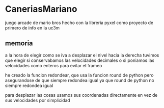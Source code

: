 # CaneriasMariano
juego arcade de mario bros hecho con la libreria pyxel como proyecto de primero de info en la uc3m



## memoria

a la hora de elegir como se iva a desplazar el nivel hacia la derecha tuvimos que elegir si conservabamos las velocidades decimales o si poniamos las velocidades como enteros para evitar el frameo

he creado la funcion redondear, que usa la funcion round de python pero asegurandose de que siempre redondea igual ya que round de python no siempre redondea igual

para desplazar las cosas usamos sus coordenadas directamente en vez de sus velocidades por simplicidad